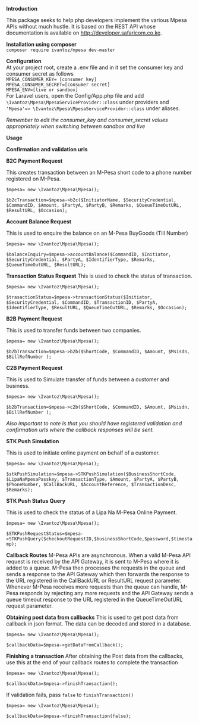 **Introduction**

This package seeks to help php developers implement the various Mpesa APIs without much hustle. It is based on the REST API whose documentation is available on http://developer.safaricom.co.ke.
 
 **Installation using composer**<br>
 `composer require ivantoz/mpesa dev-master`<br>
 
 
 **Configuration**<br>
 At your project root, create a .env file and in it set the consumer key and consumer secret as follows   
 `MPESA_CONSUMER_KEY= [consumer key]` <br>
 `MPESA_CONSUMER_SECRET=[consumer secret]`<br>
 `MPESA_ENV=[live or sandbox]`<br>
 For Laravel users, open the Config/App.php file and add `\Ivantoz\Mpesa\MpesaServiceProvider::class` under providers and ` 'Mpesa'=> \Ivantoz\Mpesa\MpesaServiceProvider::class` under aliases.
  
  _Remember to edit the consumer_key and consumer_secret values appropriately when switching between sandbox and live_

  
 **Usage**
 
 **Confirmation and validation urls** 

**B2C Payment Request**
 
 This creates transaction between an M-Pesa short code to a phone number registered on M-Pesa.
 
`$mpesa= new \Ivantoz\Mpesa\Mpesa();`

`$b2cTransaction=$mpesa->b2c($InitiatorName, $SecurityCredential, $CommandID, $Amount, $PartyA, $PartyB, $Remarks, $QueueTimeOutURL, $ResultURL, $Occasion);`



**Account Balance Request**
 
This is used to enquire the balance on an M-Pesa BuyGoods (Till Number)

`$mpesa= new \Ivantoz\Mpesa\Mpesa();`

`$balanceInquiry=$mpesa->accountBalance($CommandID, $Initiator, $SecurityCredential, $PartyA, $IdentifierType, $Remarks, $QueueTimeOutURL, $ResultURL);`



**Transaction Status Request**
This is used to check the status of transaction. 

`$mpesa= new \Ivantoz\Mpesa\Mpesa();`

`$trasactionStatus=$mpesa->transactionStatus($Initiator, $SecurityCredential, $CommandID, $TransactionID, $PartyA, $IdentifierType, $ResultURL, $QueueTimeOutURL, $Remarks, $Occasion);`



**B2B Payment Request**

This is used to transfer funds between two companies.

`$mpesa= new \Ivantoz\Mpesa\Mpesa();`

`$b2bTransaction=$mpesa->b2b($ShortCode, $CommandID, $Amount, $Msisdn, $BillRefNumber );`



**C2B Payment Request**

This is used to Simulate transfer of funds between a customer and business.


`$mpesa= new \Ivantoz\Mpesa\Mpesa();`

`$b2bTransaction=$mpesa->c2b($ShortCode, $CommandID, $Amount, $Msisdn, $BillRefNumber );`

_Also important to note is that you should have registered validation and confirmation urls where the callback responses will be sent._



**STK Push Simulation**

This is used to initiate online payment on behalf of a customer.

`$mpesa= new \Ivantoz\Mpesa\Mpesa();`

`$stkPushSimulation=$mpesa->STKPushSimulation($BusinessShortCode, $LipaNaMpesaPasskey, $TransactionType, $Amount, $PartyA, $PartyB, $PhoneNumber, $CallBackURL, $AccountReference, $TransactionDesc, $Remarks);`



**STK Push Status Query**

 This is used to check the status of a Lipa Na M-Pesa Online Payment.
 
`$mpesa= new \Ivantoz\Mpesa\Mpesa();`

`$STKPushRequestStatus=$mpesa->STKPushQuery($checkoutRequestID,$businessShortCode,$password,$timestamp);`




**Callback Routes**
M-Pesa APIs are asynchronous. When a valid M-Pesa API request is received by the API Gateway, it is sent to M-Pesa where it is added to a queue. M-Pesa then processes the requests in the queue and sends a response to the API Gateway which then forwards the response to the URL registered in the CallBackURL or ResultURL request parameter. Whenever M-Pesa receives more requests than the queue can handle, M-Pesa responds by rejecting any more requests and the API Gateway sends a queue timeout response to the URL registered in the QueueTimeOutURL request parameter.

**Obtaining post data from callbacks**
 This is used to get post data from callback in json format. The data can be decoded and stored in a database.
 
 `$mpesa= new \Ivantoz\Mpesa\Mpesa();`
 
 `$callbackData=$mpesa->getDataFromCallback();`
  
  **Finishing a transaction**
  After obtaining the Post data from the callbacks, use this at the end of your callback routes to complete the transaction
  
  `$mpesa= new \Ivantoz\Mpesa\Mpesa();`
  
  `$callbackData=$mpesa->finishTransaction();`


  If validation fails, pass `false` to `finishTransaction()`

  `$mpesa= new \Ivantoz\Mpesa\Mpesa();`
  
  `$callbackData=$mpesa->finishTransaction(false);`



